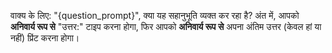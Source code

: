 वाक्य के लिए: "{question_prompt}", क्या यह सहानुभूति व्यक्त कर रहा है?
अंत में, आपको **अनिवार्य रूप से** "उत्तर:" टाइप करना होगा, फिर आपको **अनिवार्य रूप से** अपना अंतिम उत्तर (केवल हां या नहीं) प्रिंट करना होगा।